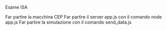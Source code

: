 Esame ISA

Far partire la macchina CEP 
Far partire il server app.js con il comando node app.js 
Far partire la simulazione con il comando send_data.js

